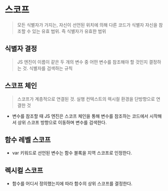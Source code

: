 # 스코프

> 모든 식별자가 가지는, 자신이 선언된 위치에 의해 다른 코드가 식별자 자신을 참조할 수 있는 유효 범위. 즉 식별자가 유효한 범위

## 식별자 결정

> JS 엔진이 이름이 같은 두 개의 변수 중 어떤 변수를 참조해야 할 것인지 결정하는 것. 식별자를 검색하는 규칙

## 스코프 체인

> 스코프가 계층적으로 연결된 것. 실행 컨텍스트의 렉시컬 환경을 단방향으로 연결한 것

- 변수를 참조할 때 JS 엔진은 스코프 체인을 통해 변수를 참조하는 코드에서 시작해서 상위 스코프 방향으로 이동하며 변수를 검색한다.

## 함수 레벨 스코프

- var 키워드로 선언된 변수는 함수 블록을 지역 스코프로 인정한다.

## 렉시컬 스코프

- 함수를 어디서 정의했는지에 따라 함수의 상위 스코프를 결정한다.

